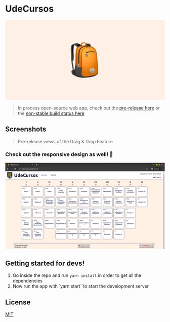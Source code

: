 # UdeCursos

![image](assets/banner.png)

> In process open-source web app, check out the [pre-release here](https://udecursos.study/) or the [non-stable build status here](http://build.udecursos.study/Inicio)


## Screenshots
> Pre-release views of the Drag & Drop Feature

### Check out the responsive design as well! 👀
![image](assets/latest_build.png)


## Getting started for devs! 
1. Go inside the repo and run `yarn install` in order to get all the dependencies
2. Now run the app with `yarn start``to start the development server

## License
[MIT](LICENSE)
